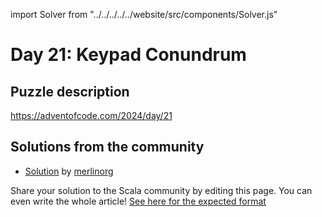import Solver from "../../../../../website/src/components/Solver.js"

# Day 21: Keypad Conundrum

## Puzzle description

https://adventofcode.com/2024/day/21

## Solutions from the community

- [Solution](https://github.com/merlinorg/aoc2024/blob/main/src/main/scala/Day21.scala) by [merlinorg](https://github.com/merlinorg)

Share your solution to the Scala community by editing this page.
You can even write the whole article! [See here for the expected format](https://github.com/scalacenter/scala-advent-of-code/discussions/424)
